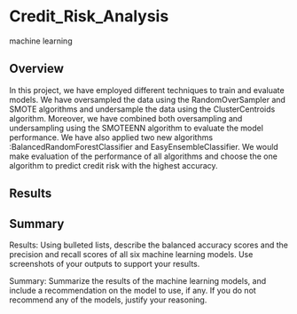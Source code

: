 # Credit_Risk_Analysis
machine learning 

## Overview
In this project, we have employed different techniques to train and evaluate models. We have oversampled the data using the RandomOverSampler and SMOTE algorithms and undersample the data using the ClusterCentroids algorithm. Moreover, we have combined both oversampling and undersampling using the SMOTEENN algorithm to evaluate the model performance. We have also applied two new algorithms :BalancedRandomForestClassifier and EasyEnsembleClassifier. We would make evaluation of the performance of all algorithms and choose the one algorithm to predict credit risk with the highest accuracy.

## Results

## Summary


Results: Using bulleted lists, describe the balanced accuracy scores and the precision and recall scores of all six machine learning models. Use screenshots of your outputs to support your results.

Summary: Summarize the results of the machine learning models, and include a recommendation on the model to use, if any. If you do not recommend any of the models, justify your reasoning.
